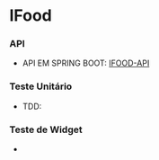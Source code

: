# IFood


### API

 - API EM SPRING BOOT: <a href="https://github.com/rafaelcarvalhocaetano/IFood_API">IFOOD-API</a>


### Teste Unitário
 - TDD: 

 
### Teste de Widget
 - 